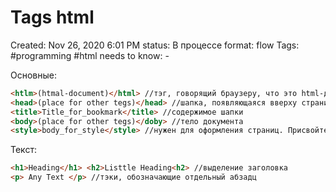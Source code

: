 # Tags html

Created: Nov 26, 2020 6:01 PM
status: В процессе
format: flow
Tags: #programming #html
needs to know: -

Основные:

```html
<htlm>(htmal-document)</html> //тэг, говорящий браузеру, что это html-документ
<head>(place for other tegs)</head> //шапка, появляющаяся вверху страницы
<title>Title_for_bookmark</title> //содержимое шапки
<body>(place for other tegs)</doby> //тело документа
<style>body_for_style</style> //нужен для оформления страниц. Присвойте параметру type значение text/css для CSS
```

Текст:

```html
<h1>Heading</h1> <h2>Listtle Heading<h2> //выделение заголовка
<p> Any Text </p> //тэки, обозначающие отдельный абзадц
```
